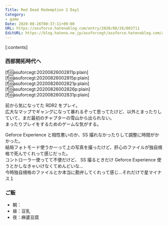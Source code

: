 ```yaml
---
Title: Red Dead Redemption 2 Day1
Category:
- game
Date: 2020-08-26T00:37:11+09:00
URL: https://asuforce.hatenablog.com/entry/2020/08/26/003711
EditURL: https://blog.hatena.ne.jp/asuforcegt/asuforce.hatenablog.com/atom/entry/26006613619858839
---
```


[:contents]

###  西部開拓時代へ

[f:id:asuforcegt:20200826002811p:plain][f:id:asuforcegt:20200826002815p:plain][f:id:asuforcegt:20200826002821p:plain][f:id:asuforcegt:20200826002826p:plain][f:id:asuforcegt:20200826002831p:plain]

前から気になってた RDR2 をプレイ。  
広大なマップでギャングになって暴れるぞって思ってたけど、以外とまったりしていて、まだ最初のチャプターの雪山から出られない。  
まったりプレイをするためのゲームな気がする。  

Geforce Experience と相性悪いのか、SS 撮れなかったりして調整に時間がかかった。  
結局フォトモード使うかーって上の写真を撮ったけど、肝心のファイルが独自規格で死んでくれって感じだった。  
コントローラー使ってて不便だけど、 SS 撮るときだけ Geforce Experience 使うとかしなきゃいけなくてめんどいな...  
今時独自規格のファイルとか本当に勘弁してくれって感じ...それだけで星マイナス１

### ご飯

- 朝：
- 昼：豆乳
- 夜：麻婆豆腐
